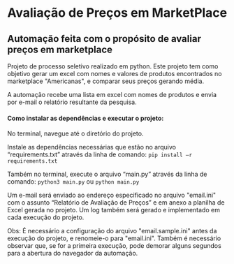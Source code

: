 # Avaliação de Preços em MarketPlace
## Automação feita com o propósito de avaliar preços em marketplace
Projeto de processo seletivo realizado em python. Este projeto tem como objetivo gerar um excel com nomes e valores de produtos encontrados no marketplace "Americanas", e comparar seus preços gerando média.

A automação recebe uma lista em excel com nomes de produtos e envia por e-mail o relatório resultante da pesquisa.

#### Como instalar as dependências e executar o projeto:

No terminal, navegue até o diretório do projeto.

Instale as dependências necessárias que estão no arquivo “requirements.txt” através da linha de comando: 
```pip install –r requirements.txt```

Também no terminal, execute o arquivo “main.py” através da linha de comando: 
```python3 main.py``` ou ```python main.py```

Um e-mail será enviado ao endereço especificado no arquivo "email.ini" com o assunto “Relatório de Avaliação de Preços” e em anexo a planilha de Excel gerada no projeto. Um log também será gerado e implementado em cada execução do projeto.

Obs: É necessário a configuração do arquivo "email.sample.ini" antes da execução do projeto, e renomeie-o para "email.ini".
    Também é necessário observar que, se for a primeira execução, pode demorar alguns segundos para a abertura do navegador da automação.